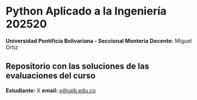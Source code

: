 # Python Aplicado a la Ingeniería 202520
**Universidad Pontificia Bolivariana - Seccional Montería**
**Docente:** Miguel Ortiz

## Repositorio con las soluciones de las evaluaciones del curso

**Estudiante:** X
**email:** x@upb.edu.co
